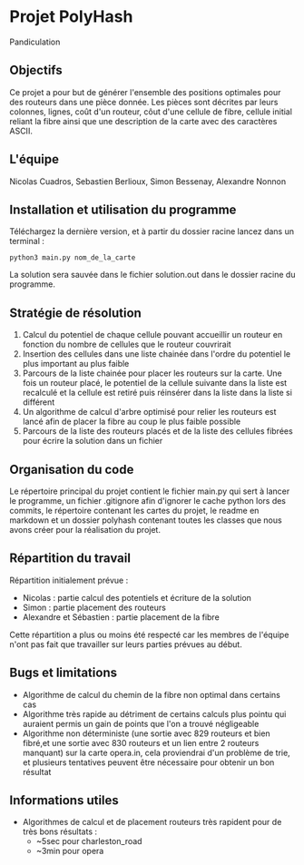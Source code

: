 # Projet PolyHash
Pandiculation

## Objectifs

Ce projet a pour but de générer l'ensemble des positions optimales pour des routeurs dans une pièce donnée. Les pièces sont décrites par leurs colonnes, lignes, coût d'un routeur, côut d'une cellule de fibre, cellule initial reliant la fibre ainsi que une description de la carte avec des caractères ASCII.

## L'équipe

Nicolas Cuadros, Sebastien Berlioux, Simon Bessenay, Alexandre Nonnon

## Installation et utilisation du programme

Téléchargez la dernière version, et à partir du dossier racine lancez dans un terminal :

    python3 main.py nom_de_la_carte

La solution sera sauvée dans le fichier solution.out dans le dossier racine du programme.

## Stratégie de résolution

1. Calcul du potentiel de chaque cellule pouvant accueillir un routeur en fonction du nombre de cellules que le routeur couvrirait
2. Insertion des cellules dans une liste chainée dans l'ordre du potentiel le plus important au plus faible
3. Parcours de la liste chainée pour placer les routeurs sur la carte. Une fois un routeur placé, le potentiel de la cellule suivante dans la liste est recalculé et la cellule est retiré puis réinsérer dans la liste dans la liste si différent
4. Un algorithme de calcul d'arbre optimisé pour relier les routeurs est lancé afin de placer la fibre au coup le plus faible possible
5. Parcours de la liste des routeurs placés et de la liste des cellules fibrées pour écrire la solution dans un fichier

## Organisation du code

Le répertoire principal du projet contient le fichier main.py qui sert à lancer le programme, un fichier .gitignore afin d'ignorer le cache python lors des commits, le répertoire contenant les cartes du projet, le readme en markdown et un dossier polyhash contenant toutes les classes que nous avons créer pour la réalisation du projet. 

## Répartition du travail

Répartition initialement prévue :
 - Nicolas : partie calcul des potentiels et écriture de la solution
 - Simon : partie placement des routeurs
 - Alexandre et Sébastien : partie placement de la fibre

Cette répartition a plus ou moins été respecté car les membres de l'équipe n'ont pas fait que travailler sur leurs parties prévues au début.

## Bugs et limitations

- Algorithme de calcul du chemin de la fibre non optimal dans certains cas
- Algorithme très rapide au détriment de certains calculs plus pointu qui auraient permis un gain de points que l'on a trouvé négligeable
- Algorithme non déterministe (une sortie avec 829 routeurs et bien fibré,et une sortie avec 830 routeurs et un lien entre 2 routeurs manquant) sur la carte opera.in, cela proviendrai d'un problème de trie, et plusieurs tentatives peuvent être nécessaire pour obtenir un bon résultat

## Informations utiles

- Algorithmes de calcul et de placement routeurs très rapident pour de très bons résultats :
  - ~5sec pour charleston_road
  - ~3min pour opera
